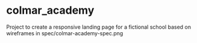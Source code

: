 # colmar_academy

Project to create a responsive landing page for a fictional school based on wireframes in spec/colmar-academy-spec.png
